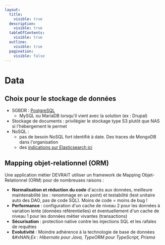 ```yaml
---
layout:
  title:
    visible: true
  description:
    visible: true
  tableOfContents:
    visible: true
  outline:
    visible: true
  pagination:
    visible: false
---
```


# Data

## Choix pour le stockage de données

* SGBDR : [PostgreSQL](postgresql.md)
  * MySQL ou MariaDB lorsqu'il vient avec la solution (ex : Drupal)
* Stockage de documents : privilégier le stockage type S3 plutôt que NAS si l'hébergement le permet
* NoSQL :
  * pas de besoin NoSQL fort identifié à date. Des traces de MongoDB dans l'organisation
  * des [indications sur Elasticsearch ici](elasticsearch.md)

## Mapping objet-relationnel (ORM)

Une application métier DEVRAIT utiliser un framework de Mapping Objet-Relationnel (ORM) pour de nombreuses raisons :

* **Normalisation et réduction du code** d'accès aux données, meilleure maintenabilité (ex : renommage en un point) et testabilité (test unitaire auto des DAO, pas de code SQL). Moins de code = moins de bug !
* **Performance** : configuration d'un cache de niveau 2 pour les données à variation lente (données référentielles) et éventuellement d'un cache de niveau 1 pour les données métier vivantes (transactions)
* **Sécurisation** : protection native contre les injections SQL et les rafales de requêtes
* **Evolutivité** : Moindre adhérence à la technologie de base de données\
  &#xNAN;_&#x45;x : Hibernate pour Java, TypeORM pour TypeScript, Prisma_
